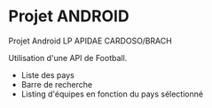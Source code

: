 # Projet ANDROID

Projet Android LP APIDAE CARDOSO/BRACH

Utilisation d'une API de Football.

- Liste des pays
- Barre de recherche
- Listing d'équipes en fonction du pays sélectionné
